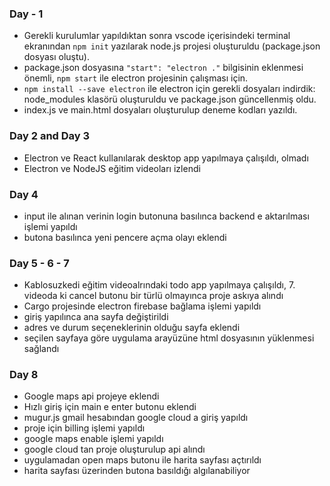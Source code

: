### Day - 1

  - Gerekli kurulumlar yapıldıktan sonra vscode içerisindeki terminal ekranından `npm init` yazılarak node.js projesi oluşturuldu (package.json dosyası oluştu).
  - package.json dosyasına `"start": "electron ."` bilgisinin eklenmesi önemli, `npm start` ile electron projesinin çalışması için.
  - `npm install --save electron` ile electron için gerekli dosyaları indirdik: node_modules klasörü oluşturuldu ve package.json güncellenmiş oldu.
  - index.js ve main.html dosyaları oluşturulup deneme kodları yazıldı.

### Day 2 and Day 3

  - Electron ve React kullanılarak desktop app yapılmaya çalışıldı, olmadı
  - Electron ve NodeJS eğitim videoları izlendi

### Day 4

  - input ile alınan verinin login butonuna basılınca backend e aktarılması işlemi yapıldı
  - butona basılınca yeni pencere açma olayı eklendi

### Day 5 - 6 - 7

  - Kablosuzkedi  eğitim videoalrındaki todo app yapılmaya çalışıldı, 7. videoda ki cancel butonu bir türlü olmayınca proje askıya alındı
  - Cargo projesinde electron firebase bağlama işlemi yapıldı
  - giriş yapılınca ana sayfa değiştirildi
  - adres ve durum seçeneklerinin olduğu sayfa eklendi
  - seçilen sayfaya göre uygulama arayüzüne html dosyasının yüklenmesi sağlandı
 
### Day 8

  - Google maps api projeye eklendi
  - Hızlı giriş için main e enter butonu eklendi
  - mugur.js gmail hesabından google cloud a giriş yapıldı
  - proje için billing işlemi yapıldı
  - google maps enable işlemi yapıldı
  - google cloud tan proje oluşturulup api alındı
  - uygulamadan open maps butonu ile harita sayfası açtırıldı
  - harita sayfası üzerinden butona basıldığı algılanabiliyor
